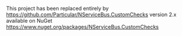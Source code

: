 This project has been replaced entirely by https://github.com/Particular/NServiceBus.CustomChecks version 2.x available on NuGet https://www.nuget.org/packages/NServiceBus.CustomChecks
